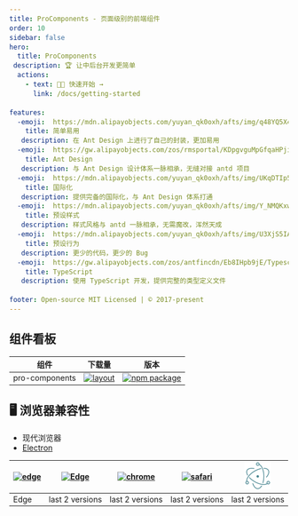 ```yaml
---
title: ProComponents - 页面级别的前端组件
order: 10
sidebar: false
hero:
  title: ProComponents
 description: 🏆 让中后台开发更简单
  actions:
    - text: 🏮🏮 快速开始 →
      link: /docs/getting-started

features:
  -emoji:  https://mdn.alipayobjects.com/yuyan_qk0oxh/afts/img/q48YQ5X4ytAAAAAAAAAAAAAAFl94AQBr
    title: 简单易用
   description: 在 Ant Design 上进行了自己的封装，更加易用
  -emoji:  https://gw.alipayobjects.com/zos/rmsportal/KDpgvguMpGfqaHPjicRK.svg
    title: Ant Design
   description: 与 Ant Design 设计体系一脉相承，无缝对接 antd 项目
  -emoji:  https://mdn.alipayobjects.com/yuyan_qk0oxh/afts/img/UKqDTIp55HYAAAAAAAAAAAAAFl94AQBr
    title: 国际化
   description: 提供完备的国际化，与 Ant Design 体系打通
  -emoji:  https://mdn.alipayobjects.com/yuyan_qk0oxh/afts/img/Y_NMQKxw7OgAAAAAAAAAAAAAFl94AQBr
    title: 预设样式
   description: 样式风格与 antd 一脉相承，无需魔改，浑然天成
  -emoji:  https://mdn.alipayobjects.com/yuyan_qk0oxh/afts/img/U3XjS5IA1tUAAAAAAAAAAAAAFl94AQBr
    title: 预设行为
   description: 更少的代码，更少的 Bug
  -emoji:  https://gw.alipayobjects.com/zos/antfincdn/Eb8IHpb9jE/Typescript_logo_2020.svg
    title: TypeScript
   description: 使用 TypeScript 开发，提供完整的类型定义文件

footer: Open-source MIT Licensed | © 2017-present
---
```


## 组件看板

| 组件 | 下载量 | 版本 |
| --- | --- | --- |
| pro-components | [![layout](https://img.shields.io/npm/dw/@ant-design/pro-components.svg)](https://www.npmjs.com/package/@ant-design/pro-components) | [![npm package](https://img.shields.io/npm/v/@ant-design/pro-components.svg?style=flat-square?style=flat-square)](https://www.npmjs.com/package/@ant-design/pro-components) |

## 🖥 浏览器兼容性

- 现代浏览器
- [Electron](https://www.electronjs.org/)

| [![edge](https://raw.githubusercontent.com/alrra/browser-logos/master/src/edge/edge_48x48.png)](http://godban.github.io/browsers-support-badges/) | [![Edge](https://raw.githubusercontent.com/alrra/browser-logos/master/src/firefox/firefox_48x48.png)](http://godban.github.io/browsers-support-badges/) | [![chrome](https://raw.githubusercontent.com/alrra/browser-logos/master/src/chrome/chrome_48x48.png)](http://godban.github.io/browsers-support-badges/) | [![safari](https://raw.githubusercontent.com/alrra/browser-logos/master/src/safari/safari_48x48.png)](http://godban.github.io/browsers-support-badges/) | [![electron_48x48](https://raw.githubusercontent.com/alrra/browser-logos/master/src/electron/electron_48x48.png)](http://godban.github.io/browsers-support-badges/) |
| --- | --- | --- | --- | --- |
| Edge | last 2 versions | last 2 versions | last 2 versions | last 2 versions |

